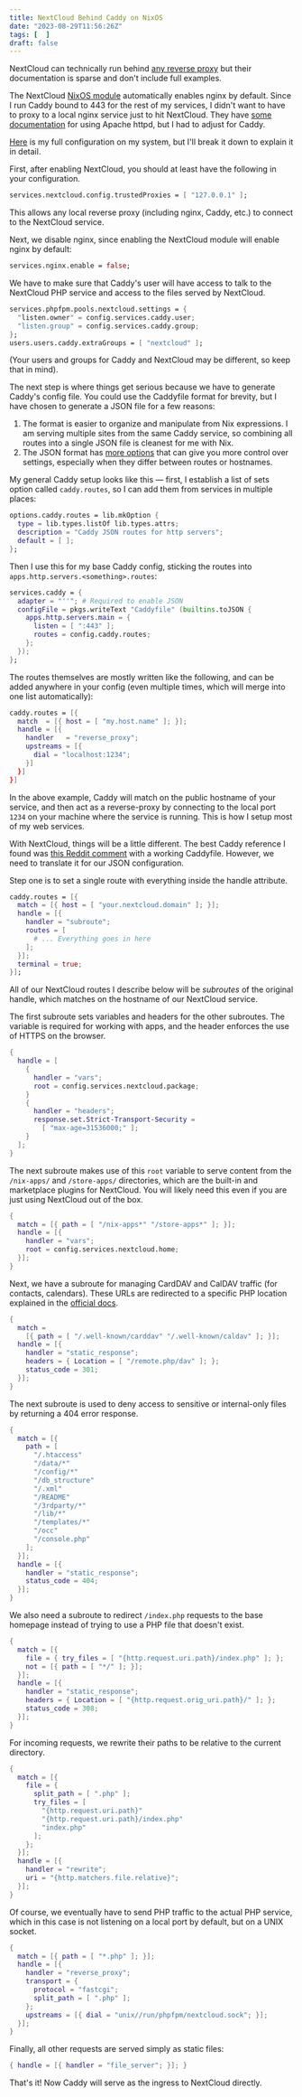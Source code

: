 ```yaml
---
title: NextCloud Behind Caddy on NixOS
date: "2023-08-29T11:56:26Z"
tags: [  ]
draft: false
---
```


NextCloud can technically run behind [any reverse
proxy](https://docs.nextcloud.com/server/latest/admin_manual/configuration_server/reverse_proxy_configuration.html)
but their documentation is sparse and don't include full examples.

The NextCloud [NixOS
module](https://github.com/NixOS/nixpkgs/blob/nixos-unstable/nixos/modules/services/web-apps/nextcloud.nix)
automatically enables nginx by default. Since I run Caddy bound to 443 for the
rest of my services, I didn't want to have to proxy to a local nginx service
just to hit NextCloud. They have [some
documentation](https://nixos.org/manual/nixos/stable/index.html#module-services-nextcloud-httpd)
for using Apache httpd, but I had to adjust for Caddy.

[Here](https://github.com/nmasur/dotfiles/blob/67251a6d8d67805b6bfa15016d6960b215550a47/modules/nixos/services/nextcloud.nix)
is my full configuration on my system, but I'll break it down to explain it in
detail.

First, after enabling NextCloud, you should at least have the following in your
configuration.

```nix
services.nextcloud.config.trustedProxies = [ "127.0.0.1" ];
```

This allows any local reverse proxy (including nginx, Caddy, etc.) to connect
to the NextCloud service.

Next, we disable nginx, since enabling the NextCloud module will enable nginx
by default:

```nix
services.nginx.enable = false;
```

We have to make sure that Caddy's user will have access to talk to the
NextCloud PHP service and access to the files served by NextCloud.

```nix
services.phpfpm.pools.nextcloud.settings = {
  "listen.owner" = config.services.caddy.user;
  "listen.group" = config.services.caddy.group;
};
users.users.caddy.extraGroups = [ "nextcloud" ];
```

(Your users and groups for Caddy and NextCloud may be different, so keep that
in mind).

The next step is where things get serious because we have to generate Caddy's
config file. You could use the Caddyfile format for brevity, but I have chosen
to generate a JSON file for a few reasons:

1. The format is easier to organize and manipulate from Nix expressions. I am
   serving multiple sites from the same Caddy service, so combining all routes
into a single JSON file is cleanest for me with Nix.
2. The JSON format has [more options](https://caddyserver.com/docs/json/) that
   can give you more control over settings, especially when they differ between
routes or hostnames.

My general Caddy setup looks like this — first, I establish a list of sets
option called `caddy.routes`, so I can add them from services in multiple
places:

```nix
options.caddy.routes = lib.mkOption {
  type = lib.types.listOf lib.types.attrs;
  description = "Caddy JSON routes for http servers";
  default = [ ];
};
```

Then I use this for my base Caddy config, sticking the routes into
`apps.http.servers.<something>.routes`:

```nix
services.caddy = {
  adapter = "''"; # Required to enable JSON
  configFile = pkgs.writeText "Caddyfile" (builtins.toJSON {
    apps.http.servers.main = {
      listen = [ ":443" ];
      routes = config.caddy.routes;
    };
  });
};
```

The routes themselves are mostly written like the following, and can be added
anywhere in your config (even multiple times, which will merge into one list
automatically):

```nix
caddy.routes = [{
  match  = [{ host = [ "my.host.name" ]; }];
  handle = [{
    handler   = "reverse_proxy";
    upstreams = [{
      dial = "localhost:1234";
    }]
  }]
}]
```

In the above example, Caddy will match on the public hostname of your service,
and then act as a reverse-proxy by connecting to the local port `1234` on your
machine where the service is running. This is how I setup most of my web
services.

With NextCloud, things will be a little different. The best Caddy reference I
found was [this Reddit
comment](https://www.reddit.com/r/NextCloud/comments/gn7fdl/looking_for_caddy_v2_sample_config_for_nextcloud/frjj50c/)
with a working Caddyfile. However, we need to translate it for our JSON
configuration.

Step one is to set a single route with everything inside the handle attribute.

```nix
caddy.routes = [{
  match = [{ host = [ "your.nextcloud.domain" ]; }];
  handle = [{
    handler = "subroute";
    routes = [
      # ... Everything goes in here
    ];
  }];
  terminal = true;
}];
```

All of our NextCloud routes I describe below will be _subroutes_ of the
original handle, which matches on the hostname of our NextCloud service.

The first subroute sets variables and headers for the other subroutes. The
variable is required for working with apps, and the header enforces the use of
HTTPS on the browser.

```nix
{
  handle = [
    {
      handler = "vars";
      root = config.services.nextcloud.package;
    }
    {
      handler = "headers";
      response.set.Strict-Transport-Security =
        [ "max-age=31536000;" ];
    }
  ];
}
```

The next subroute makes use of this `root` variable to serve content from the
`/nix-apps/` and `/store-apps/` directories, which are the built-in and
marketplace plugins for NextCloud. You will likely need this even if you are
just using NextCloud out of the box.

```nix
{
  match = [{ path = [ "/nix-apps*" "/store-apps*" ]; }];
  handle = [{
    handler = "vars";
    root = config.services.nextcloud.home;
  }];
}
```

Next, we have a subroute for managing CardDAV and CalDAV traffic (for contacts,
calendars). These URLs are redirected to a specific PHP location explained in
the [official
docs](https://docs.nextcloud.com/server/latest/admin_manual/configuration_server/reverse_proxy_configuration.html#service-discovery).

```nix
{
  match =
    [{ path = [ "/.well-known/carddav" "/.well-known/caldav" ]; }];
  handle = [{
    handler = "static_response";
    headers = { Location = [ "/remote.php/dav" ]; };
    status_code = 301;
  }];
}
```

The next subroute is used to deny access to sensitive or internal-only files by
returning a 404 error response.

```nix
{
  match = [{
    path = [
      "/.htaccess"
      "/data/*"
      "/config/*"
      "/db_structure"
      "/.xml"
      "/README"
      "/3rdparty/*"
      "/lib/*"
      "/templates/*"
      "/occ"
      "/console.php"
    ];
  }];
  handle = [{
    handler = "static_response";
    status_code = 404;
  }];
}
```

We also need a subroute to redirect `/index.php` requests to the base homepage
instead of trying to use a PHP file that doesn't exist.

```nix
{
  match = [{
    file = { try_files = [ "{http.request.uri.path}/index.php" ]; };
    not = [{ path = [ "*/" ]; }];
  }];
  handle = [{
    handler = "static_response";
    headers = { Location = [ "{http.request.orig_uri.path}/" ]; };
    status_code = 308;
  }];
}
```

For incoming requests, we rewrite their paths to be relative to the current
directory.

```nix
{
  match = [{
    file = {
      split_path = [ ".php" ];
      try_files = [
        "{http.request.uri.path}"
        "{http.request.uri.path}/index.php"
        "index.php"
      ];
    };
  }];
  handle = [{
    handler = "rewrite";
    uri = "{http.matchers.file.relative}";
  }];
}
```

Of course, we eventually have to send PHP traffic to the actual PHP service,
which in this case is not listening on a local port by default, but on a UNIX
socket.

```nix
{
  match = [{ path = [ "*.php" ]; }];
  handle = [{
    handler = "reverse_proxy";
    transport = {
      protocol = "fastcgi";
      split_path = [ ".php" ];
    };
    upstreams = [{ dial = "unix//run/phpfpm/nextcloud.sock"; }];
  }];
}
```

Finally, all other requests are served simply as static files:

```nix
{ handle = [{ handler = "file_server"; }]; }
```

That's it! Now Caddy will serve as the ingress to NextCloud directly.
